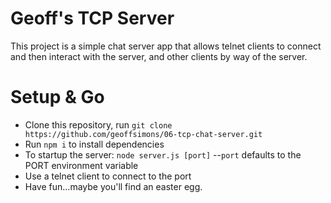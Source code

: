# Geoff's TCP Server

This project is a simple chat server app that allows telnet clients to connect and then interact with the server, and other clients by way of the server.

# Setup & Go

- Clone this repository, run `git clone https://github.com/geoffsimons/06-tcp-chat-server.git`
- Run `npm i` to install dependencies
- To startup the server: `node server.js [port]`
--`port` defaults to the PORT environment variable
- Use a telnet client to connect to the port
- Have fun...maybe you'll find an easter egg.
